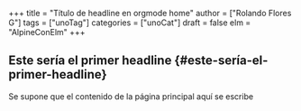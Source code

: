 +++
title = "Título de headline en orgmode home"
author = ["Rolando Flores G"]
tags = ["unoTag"]
categories = ["unoCat"]
draft = false
elm = "AlpineConElm"
+++

## Este sería el primer headline {#este-sería-el-primer-headline}

Se supone que el contenido de la página principal aquí se escribe

<div id="myapp"></div>